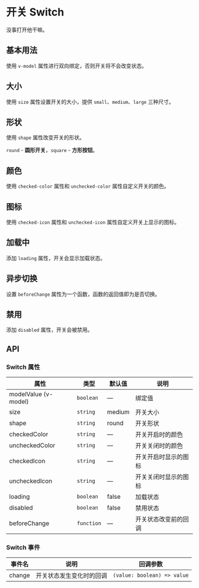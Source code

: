 # 开关 Switch
没事打开他干嘛。


## 基本用法
使用 `v-model` 属性进行双向绑定，否则开关将不会改变状态。
<demo src="./demo/switch/basic.vue"/>


## 大小
使用 `size` 属性设置开关的大小，提供 `small`、`medium`、`large` 三种尺寸。
<demo src="./demo/switch/size.vue"/>


## 形状
使用 `shape` 属性改变开关的形状。

`round` - **圆形开关**，`square` - **方形按钮**。
<demo src="./demo/switch/shape.vue"/>


## 颜色
使用 `checked-color` 属性和 `unchecked-color` 属性自定义开关的颜色。
<demo src="./demo/switch/color.vue"/>


## 图标
使用 `checked-icon` 属性和 `unchecked-icon` 属性自定义开关上显示的图标。
<demo src="./demo/switch/icon.vue"/>


## 加载中
添加 `loading` 属性，开关会显示加载状态。
<demo src="./demo/switch/loading.vue"/>


## 异步切换
设置 `beforeChange` 属性为一个函数，函数的返回值即为是否切换。
<demo src="./demo/switch/change.vue"/>


## 禁用
添加 `disabled` 属性，开关会被禁用。
<demo src="./demo/switch/disabled.vue"/>


## API

### Switch 属性
| 属性 | 类型 | 默认值 | 说明 |
| --- | --- | --- | --- |
| modelValue (v-model)  | `boolean`   | —       | 绑定值 |
| size                      | `string`    | medium  | 开关大小 |
| shape                     | `string`    | round   | 开关形状 |
| checkedColor              | `string`    | —       | 开关开启时的颜色 |
| uncheckedColor            | `string`    | —       | 开关关闭时的颜色 |
| checkedIcon               | `string`    | —       | 开关开启时显示的图标 |
| uncheckedIcon             | `string`    | —       | 开关关闭时显示的图标 |
| loading                   | `boolean`   | false   | 加载状态 |
| disabled                  | `boolean`   | false   | 禁用状态 |
| beforeChange              | `function`  | —       | 开关状态改变前的回调 |

### Switch 事件
| 事件名 | 说明 | 回调参数 |
| --- | --- | --- |
| change | 开关状态发生变化时的回调 | `(value: boolean) => value` |

